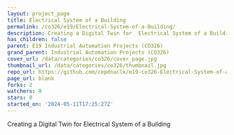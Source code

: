 ```yaml
---
layout: project_page
title: Electrical System of a Building
permalink: /co326/e19/Electrical-System-of-a-Building/
description: Creating a Digital Twin for  Electrical System of a Building
has_children: false
parent: E19 Industrial Automation Projects (CO326)
grand_parent: Industrial Automation Projects (CO326)
cover_url: /data/categories/co326/cover_page.jpg
thumbnail_url: /data/categories/co326/thumbnail.jpg
repo_url: https://github.com/cepdnaclk/e19-co326-Electrical-System-of-a-Building
page_url: blank
forks: 2
watchers: 0
stars: 0
started_on: '2024-05-11T17:25:27Z'
---
```


Creating a Digital Twin for  Electrical System of a Building